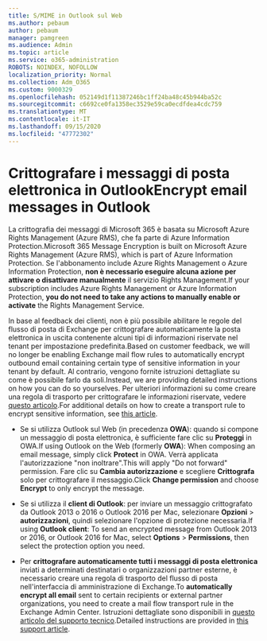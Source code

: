 ```yaml
---
title: S/MIME in Outlook sul Web
ms.author: pebaum
author: pebaum
manager: pamgreen
ms.audience: Admin
ms.topic: article
ms.service: o365-administration
ROBOTS: NOINDEX, NOFOLLOW
localization_priority: Normal
ms.collection: Adm_O365
ms.custom: 9000329
ms.openlocfilehash: 052149d1f11387246bc1ff24ba48c45b944ba52c
ms.sourcegitcommit: c6692ce0fa1358ec3529e59ca0ecdfdea4cdc759
ms.translationtype: MT
ms.contentlocale: it-IT
ms.lasthandoff: 09/15/2020
ms.locfileid: "47772302"
---
```

# <a name="encrypt-email-messages-in-outlook"></a><span data-ttu-id="3a9cf-102">Crittografare i messaggi di posta elettronica in Outlook</span><span class="sxs-lookup"><span data-stu-id="3a9cf-102">Encrypt email messages in Outlook</span></span>

<span data-ttu-id="3a9cf-103">La crittografia dei messaggi di Microsoft 365 è basata su Microsoft Azure Rights Management (Azure RMS), che fa parte di Azure Information Protection.</span><span class="sxs-lookup"><span data-stu-id="3a9cf-103">Microsoft 365 Message Encryption is built on Microsoft Azure Rights Management (Azure RMS), which is part of Azure Information Protection.</span></span> <span data-ttu-id="3a9cf-104">Se l'abbonamento include Azure Rights Management o Azure Information Protection, **non è necessario eseguire alcuna azione per attivare o disattivare manualmente** il servizio Rights Management.</span><span class="sxs-lookup"><span data-stu-id="3a9cf-104">If your subscription includes Azure Rights Management or Azure Information Protection, **you do not need to take any actions to manually enable or activate** the Rights Management Service.</span></span>

<span data-ttu-id="3a9cf-105">In base al feedback dei clienti, non è più possibile abilitare le regole del flusso di posta di Exchange per crittografare automaticamente la posta elettronica in uscita contenente alcuni tipi di informazioni riservate nel tenant per impostazione predefinita.</span><span class="sxs-lookup"><span data-stu-id="3a9cf-105">Based on customer feedback, we will no longer be enabling Exchange mail flow rules to automatically encrypt outbound email containing certain type of sensitive information in your tenant by default.</span></span> <span data-ttu-id="3a9cf-106">Al contrario, vengono fornite istruzioni dettagliate su come è possibile farlo da soli.</span><span class="sxs-lookup"><span data-stu-id="3a9cf-106">Instead, we are providing detailed instructions on how you can do so yourselves.</span></span> <span data-ttu-id="3a9cf-107">Per ulteriori informazioni su come creare una regola di trasporto per crittografare le informazioni riservate, vedere [questo articolo](https://aka.ms/OmeEtr).</span><span class="sxs-lookup"><span data-stu-id="3a9cf-107">For additional details on how to create a transport rule to encrypt sensitive information, see [this article](https://aka.ms/OmeEtr).</span></span>

- <span data-ttu-id="3a9cf-108">Se si utilizza Outlook sul Web (in precedenza **OWA**): quando si compone un messaggio di posta elettronica, è sufficiente fare clic su **Proteggi** in OWA.</span><span class="sxs-lookup"><span data-stu-id="3a9cf-108">If using Outlook on the Web (formerly **OWA**): When composing an email message, simply click **Protect** in OWA.</span></span> <span data-ttu-id="3a9cf-109">Verrà applicata l'autorizzazione "non inoltrare".</span><span class="sxs-lookup"><span data-stu-id="3a9cf-109">This will apply "Do not forward" permission.</span></span> <span data-ttu-id="3a9cf-110">Fare clic su **Cambia autorizzazione** e scegliere **Crittografa** solo per crittografare il messaggio.</span><span class="sxs-lookup"><span data-stu-id="3a9cf-110">Click **Change permission** and choose **Encrypt** to only encrypt the message.</span></span>

- <span data-ttu-id="3a9cf-111">Se si utilizza il **client di Outlook**: per inviare un messaggio crittografato da Outlook 2013 o 2016 o Outlook 2016 per Mac, selezionare **Opzioni**  >  **autorizzazioni**, quindi selezionare l'opzione di protezione necessaria.</span><span class="sxs-lookup"><span data-stu-id="3a9cf-111">If using **Outlook client**: To send an encrypted message from Outlook 2013 or 2016, or Outlook 2016 for Mac, select **Options** > **Permissions**, then select the protection option you need.</span></span>

- <span data-ttu-id="3a9cf-112">Per **crittografare automaticamente tutti i messaggi di posta elettronica** inviati a determinati destinatari o organizzazioni partner esterne, è necessario creare una regola di trasporto del flusso di posta nell'interfaccia di amministrazione di Exchange.</span><span class="sxs-lookup"><span data-stu-id="3a9cf-112">To **automatically encrypt all email** sent to certain recipients or external partner organizations, you need to create a mail flow transport rule in the Exchange Admin Center.</span></span> <span data-ttu-id="3a9cf-113">Istruzioni dettagliate sono disponibili in [questo articolo del supporto tecnico](https://docs.microsoft.com/microsoft-365/compliance/define-mail-flow-rules-to-encrypt-email#create-mail-flow-rules-to-encrypt-email-messages-with-the-new-ome-capabilities).</span><span class="sxs-lookup"><span data-stu-id="3a9cf-113">Detailed instructions are provided in [this support article](https://docs.microsoft.com/microsoft-365/compliance/define-mail-flow-rules-to-encrypt-email#create-mail-flow-rules-to-encrypt-email-messages-with-the-new-ome-capabilities).</span></span>

